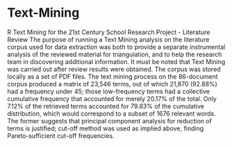 # Text-Mining
R Text Mining for the 21st Century School Research Project - Literature Review
The purpose of running a Text Mining analysis on the literature corpus used for data extraction was both to provide a separate instrumental analysis of the reviewed material for triangulation, and to help the research team in discovering additional information. It must be noted that Text Mining was carried out after review results were obtained.
The corpus was stored locally as a set of PDF files. 
The text mining process on the 86-document corpus produced a matrix of 23,546 terms, out of which 21,870 (92.88%) had a frequency under 45; those low-frequency terms had a collective cumulative frequency that accounted for merely 20.17% of the total. Only 7.12% of the retrieved terms accounted for 79.83% of the cumulative distribution, which would correspond to a subset of 1676 relevant words. The former suggests that principal component analysis for reduction of terms is justified; cut-off method was used as implied above, finding Pareto-sufficient cut-off frequencies.
